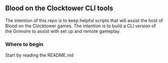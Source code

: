 ## Blood on the Clocktower CLI tools

The intention of this repo is to keep helpful scripts that will assist the host of Blood on the Clocktower games. The intention is to build a CLI version of the Grimoire to assist with set up and remote gameplay. 

### Where to begin

Start by reading the README.md

